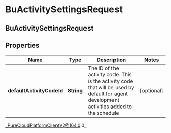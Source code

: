 # BuActivitySettingsRequest

## BuActivitySettingsRequest

## Properties

|Name | Type | Description | Notes|
|------------ | ------------- | ------------- | -------------|
| **defaultActivityCodeId** | **String** | The ID of the activity code. This is the activity code that will be used by default for agent development activities added to the schedule | [optional] |



_PureCloudPlatformClientV2@164.0.0_
